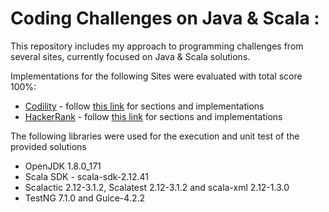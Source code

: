 # Coding Challenges on Java & Scala :

This repository includes my approach to programming challenges from several sites, currently focused on Java & Scala solutions.
 
Implementations for the following Sites were evaluated with total score 100%:

* [Codility](https://app.codility.com/programmers/) - follow [this link](docs/codility/README.md) for sections and implementations
* [HackerRank](https://www.hackerrank.com/dashboard) - follow [this link](docs/hackerrank/README.md) for sections and implementations

The following libraries were used for the execution and unit test of the provided solutions

* OpenJDK 1.8.0_171
* Scala SDK - scala-sdk-2.12.41
* Scalactic 2.12-3.1.2, Scalatest 2.12-3.1.2 and scala-xml 2.12-1.3.0
* TestNG 7.1.0 and Guice-4.2.2